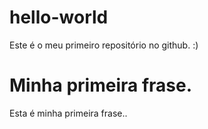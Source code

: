 # hello-world
Este é o meu primeiro repositório no github. :)
# Minha primeira frase.
Esta é minha primeira frase..